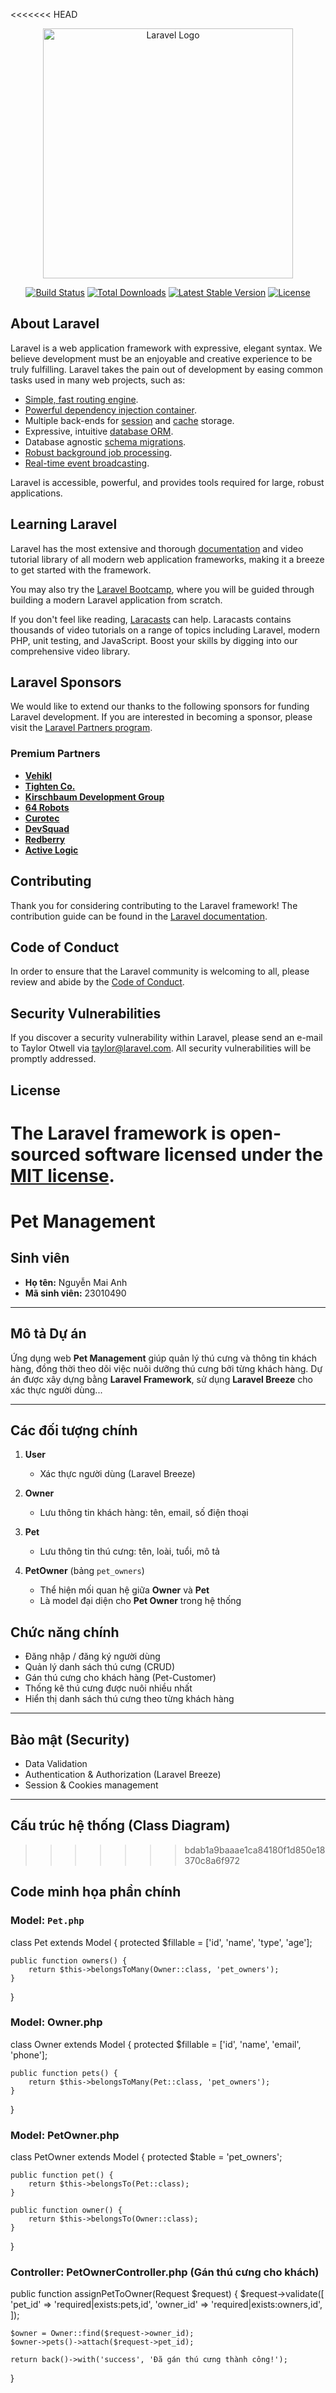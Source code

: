 <<<<<<< HEAD
<p align="center"><a href="https://laravel.com" target="_blank"><img src="https://raw.githubusercontent.com/laravel/art/master/logo-lockup/5%20SVG/2%20CMYK/1%20Full%20Color/laravel-logolockup-cmyk-red.svg" width="400" alt="Laravel Logo"></a></p>

<p align="center">
<a href="https://github.com/laravel/framework/actions"><img src="https://github.com/laravel/framework/workflows/tests/badge.svg" alt="Build Status"></a>
<a href="https://packagist.org/packages/laravel/framework"><img src="https://img.shields.io/packagist/dt/laravel/framework" alt="Total Downloads"></a>
<a href="https://packagist.org/packages/laravel/framework"><img src="https://img.shields.io/packagist/v/laravel/framework" alt="Latest Stable Version"></a>
<a href="https://packagist.org/packages/laravel/framework"><img src="https://img.shields.io/packagist/l/laravel/framework" alt="License"></a>
</p>

## About Laravel

Laravel is a web application framework with expressive, elegant syntax. We believe development must be an enjoyable and creative experience to be truly fulfilling. Laravel takes the pain out of development by easing common tasks used in many web projects, such as:

- [Simple, fast routing engine](https://laravel.com/docs/routing).
- [Powerful dependency injection container](https://laravel.com/docs/container).
- Multiple back-ends for [session](https://laravel.com/docs/session) and [cache](https://laravel.com/docs/cache) storage.
- Expressive, intuitive [database ORM](https://laravel.com/docs/eloquent).
- Database agnostic [schema migrations](https://laravel.com/docs/migrations).
- [Robust background job processing](https://laravel.com/docs/queues).
- [Real-time event broadcasting](https://laravel.com/docs/broadcasting).

Laravel is accessible, powerful, and provides tools required for large, robust applications.

## Learning Laravel

Laravel has the most extensive and thorough [documentation](https://laravel.com/docs) and video tutorial library of all modern web application frameworks, making it a breeze to get started with the framework.

You may also try the [Laravel Bootcamp](https://bootcamp.laravel.com), where you will be guided through building a modern Laravel application from scratch.

If you don't feel like reading, [Laracasts](https://laracasts.com) can help. Laracasts contains thousands of video tutorials on a range of topics including Laravel, modern PHP, unit testing, and JavaScript. Boost your skills by digging into our comprehensive video library.

## Laravel Sponsors

We would like to extend our thanks to the following sponsors for funding Laravel development. If you are interested in becoming a sponsor, please visit the [Laravel Partners program](https://partners.laravel.com).

### Premium Partners

- **[Vehikl](https://vehikl.com)**
- **[Tighten Co.](https://tighten.co)**
- **[Kirschbaum Development Group](https://kirschbaumdevelopment.com)**
- **[64 Robots](https://64robots.com)**
- **[Curotec](https://www.curotec.com/services/technologies/laravel)**
- **[DevSquad](https://devsquad.com/hire-laravel-developers)**
- **[Redberry](https://redberry.international/laravel-development)**
- **[Active Logic](https://activelogic.com)**

## Contributing

Thank you for considering contributing to the Laravel framework! The contribution guide can be found in the [Laravel documentation](https://laravel.com/docs/contributions).

## Code of Conduct

In order to ensure that the Laravel community is welcoming to all, please review and abide by the [Code of Conduct](https://laravel.com/docs/contributions#code-of-conduct).

## Security Vulnerabilities

If you discover a security vulnerability within Laravel, please send an e-mail to Taylor Otwell via [taylor@laravel.com](mailto:taylor@laravel.com). All security vulnerabilities will be promptly addressed.

## License

The Laravel framework is open-sourced software licensed under the [MIT license](https://opensource.org/licenses/MIT).
=======
#  Pet Management

## Sinh viên
- **Họ tên:** Nguyễn Mai Anh  
- **Mã sinh viên:** 23010490  

---

## Mô tả Dự án
Ứng dụng web **Pet Management** giúp quản lý thú cưng và thông tin khách hàng, đồng thời theo dõi việc nuôi dưỡng thú cưng bởi từng khách hàng. Dự án được xây dựng bằng **Laravel Framework**, sử dụng **Laravel Breeze** cho xác thực người dùng...

---

## Các đối tượng chính

1. **User**  
   - Xác thực người dùng (Laravel Breeze)

2. **Owner**  
   - Lưu thông tin khách hàng: tên, email, số điện thoại

3. **Pet**  
   - Lưu thông tin thú cưng: tên, loài, tuổi, mô tả

4. **PetOwner** (bảng `pet_owners`)  
   - Thể hiện mối quan hệ giữa **Owner** và **Pet**  
   - Là model đại diện cho **Pet Owner** trong hệ thống  

## Chức năng chính
- Đăng nhập / đăng ký người dùng
- Quản lý danh sách thú cưng (CRUD)
- Gán thú cưng cho khách hàng (Pet-Customer)
- Thống kê thú cưng được nuôi nhiều nhất
- Hiển thị danh sách thú cưng theo từng khách hàng
---

## Bảo mật (Security)
- Data Validation  
- Authentication & Authorization (Laravel Breeze)  
- Session & Cookies management 

---

## Cấu trúc hệ thống (Class Diagram)
>>>>>>> bdab1a9baaae1ca84180f1d850e18370c8a6f972




## Code minh họa phần chính

###  Model: `Pet.php`

class Pet extends Model {
    protected $fillable = ['id', 'name', 'type', 'age'];

    public function owners() {
        return $this->belongsToMany(Owner::class, 'pet_owners');
    }
}
###  Model: Owner.php

class Owner extends Model {
    protected $fillable = ['id', 'name', 'email', 'phone'];

    public function pets() {
        return $this->belongsToMany(Pet::class, 'pet_owners');
    }
}
###  Model: PetOwner.php

class PetOwner extends Model {
    protected $table = 'pet_owners';

    public function pet() {
        return $this->belongsTo(Pet::class);
    }

    public function owner() {
        return $this->belongsTo(Owner::class);
    }
}
### Controller: PetOwnerController.php (Gán thú cưng cho khách)

public function assignPetToOwner(Request $request) {
    $request->validate([
        'pet_id' => 'required|exists:pets,id',
        'owner_id' => 'required|exists:owners,id',
    ]);

    $owner = Owner::find($request->owner_id);
    $owner->pets()->attach($request->pet_id);

    return back()->with('success', 'Đã gán thú cưng thành công!');
}

